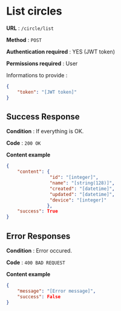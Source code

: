 # List circles

**URL** : `/circle/list`

**Method** : `POST`

**Authentication required** : YES (JWT token)

**Permissions required** : User


Informations to provide :

```json
{
    "token": "[JWT token]"
}
```

## Success Response

**Condition** : If everything is OK.

**Code** : `200 OK`

**Content example**

```json
{
    "content": {
                "id": "[integer]",
                "name": "[string(128)]",
                "created": "[datetime]",
                "updated": "[datetime]",
                "device": "[integer]"
               },
    "success": True
}
```

## Error Responses

**Condition** : Error occured.

**Code** : `400 BAD REQUEST`

**Content example**

```json
{
    "message": "[Error message]",
    "success": False
}
```